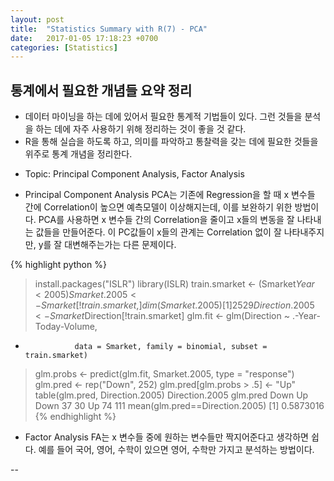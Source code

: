 ```yaml
---
layout: post
title:  "Statistics Summary with R(7) - PCA"
date:   2017-01-05 17:18:23 +0700
categories: [Statistics]
---
```



## 통계에서 필요한 개념들 요약 정리
+   데이터 마이닝을 하는 데에 있어서 필요한 통계적 기법들이 있다. 그런 것들을 분석을 하는 데에 자주 사용하기 위해 정리하는 것이 좋을 것 같다.
+	R을 통해 실습을 하도록 하고, 의미를 파악하고 통찰력을 갖는 데에 필요한 것들을 위주로 통계 개념을 정리한다.

- Topic: Principal Component Analysis, Factor Analysis

+	Principal Component Analysis
PCA는 기존에 Regression을 할 때 x 변수들 간에 Correlation이 높으면 예측모델이 이상해지는데, 이를 보완하기 위한 방법이다.
PCA를 사용하면 x 변수들 간의 Correlation을 줄이고 x들의 변동을 잘 나타내는 값들을 만들어준다.
이 PC값들이 x들의 관계는 Correlation 없이 잘 나타내주지만, y를 잘 대변해주는가는 다른 문제이다.

{% highlight python %}
> install.packages("ISLR")
> library(ISLR)
> train.smarket <- (Smarket$Year < 2005)
> Smarket.2005 <- Smarket[!train.smarket, ]
> dim(Smarket.2005)
[1] 252   9
> Direction.2005 <- Smarket$Direction[!train.smarket]
> glm.fit <- glm(Direction ~ .-Year-Today-Volume,
+                data = Smarket, family = binomial, subset = train.smarket)
> glm.probs <- predict(glm.fit, Smarket.2005, type = "response")
> glm.pred <- rep("Down", 252)
> glm.pred[glm.probs > .5] <- "Up"
> table(glm.pred, Direction.2005)
        Direction.2005
glm.pred Down  Up
    Down   37  30
    Up     74 111
> mean(glm.pred==Direction.2005)
[1] 0.5873016
{% endhighlight %}


+	Factor Analysis
FA는 x 변수들 중에 원하는 변수들만 짝지어준다고 생각하면 쉽다.
예를 들어 국어, 영어, 수학이 있으면 영어, 수학만 가지고 분석하는 방법이다.


--
